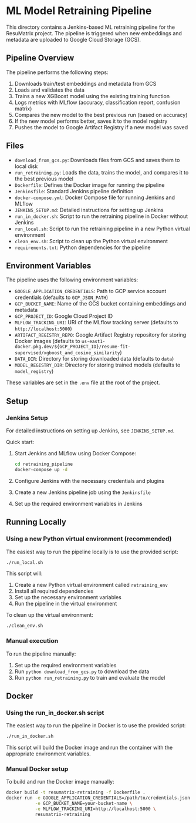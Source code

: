 # ML Model Retraining Pipeline

This directory contains a Jenkins-based ML retraining pipeline for the ResuMatrix project. The pipeline is triggered when new embeddings and metadata are uploaded to Google Cloud Storage (GCS).

## Pipeline Overview

The pipeline performs the following steps:

1. Downloads train/test embeddings and metadata from GCS
2. Loads and validates the data
3. Trains a new XGBoost model using the existing training function
4. Logs metrics with MLflow (accuracy, classification report, confusion matrix)
5. Compares the new model to the best previous run (based on accuracy)
6. If the new model performs better, saves it to the model registry
7. Pushes the model to Google Artifact Registry if a new model was saved

## Files

- `download_from_gcs.py`: Downloads files from GCS and saves them to local disk
- `run_retraining.py`: Loads the data, trains the model, and compares it to the best previous model
- `Dockerfile`: Defines the Docker image for running the pipeline
- `Jenkinsfile`: Standard Jenkins pipeline definition
- `docker-compose.yml`: Docker Compose file for running Jenkins and MLflow
- `JENKINS_SETUP.md`: Detailed instructions for setting up Jenkins
- `run_in_docker.sh`: Script to run the retraining pipeline in Docker without Jenkins
- `run_local.sh`: Script to run the retraining pipeline in a new Python virtual environment
- `clean_env.sh`: Script to clean up the Python virtual environment
- `requirements.txt`: Python dependencies for the pipeline

## Environment Variables

The pipeline uses the following environment variables:

- `GOOGLE_APPLICATION_CREDENTIALS`: Path to GCP service account credentials (defaults to `GCP_JSON_PATH`)
- `GCP_BUCKET_NAME`: Name of the GCS bucket containing embeddings and metadata
- `GCP_PROJECT_ID`: Google Cloud Project ID
- `MLFLOW_TRACKING_URI`: URI of the MLflow tracking server (defaults to `http://localhost:5000`)
- `ARTIFACT_REGISTRY_REPO`: Google Artifact Registry repository for storing Docker images (defaults to `us-east1-docker.pkg.dev/${GCP_PROJECT_ID}/resume-fit-supervised/xgboost_and_cosine_similarity`)
- `DATA_DIR`: Directory for storing downloaded data (defaults to `data`)
- `MODEL_REGISTRY_DIR`: Directory for storing trained models (defaults to `model_registry`)

These variables are set in the `.env` file at the root of the project.

## Setup

### Jenkins Setup

For detailed instructions on setting up Jenkins, see `JENKINS_SETUP.md`.

Quick start:

1. Start Jenkins and MLflow using Docker Compose:
   ```bash
   cd retraining_pipeline
   docker-compose up -d
   ```

2. Configure Jenkins with the necessary credentials and plugins
3. Create a new Jenkins pipeline job using the `Jenkinsfile`
4. Set up the required environment variables in Jenkins

## Running Locally

### Using a new Python virtual environment (recommended)

The easiest way to run the pipeline locally is to use the provided script:

```bash
./run_local.sh
```

This script will:
1. Create a new Python virtual environment called `retraining_env`
2. Install all required dependencies
3. Set up the necessary environment variables
4. Run the pipeline in the virtual environment

To clean up the virtual environment:

```bash
./clean_env.sh
```

### Manual execution

To run the pipeline manually:

1. Set up the required environment variables
2. Run `python download_from_gcs.py` to download the data
3. Run `python run_retraining.py` to train and evaluate the model

## Docker

### Using the run_in_docker.sh script

The easiest way to run the pipeline in Docker is to use the provided script:

```bash
./run_in_docker.sh
```

This script will build the Docker image and run the container with the appropriate environment variables.

### Manual Docker setup

To build and run the Docker image manually:

```bash
docker build -t resumatrix-retraining -f Dockerfile .
docker run -e GOOGLE_APPLICATION_CREDENTIALS=/path/to/credentials.json \
           -e GCP_BUCKET_NAME=your-bucket-name \
           -e MLFLOW_TRACKING_URI=http://localhost:5000 \
           resumatrix-retraining
```
